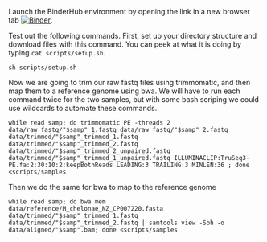 Launch the BinderHub environment by opening the link in a new browser tab [![Binder](https://binder.pangeo.io/badge_logo.svg)](https://binder.pangeo.io/v2/gh/kyleaoconnell22/pangeo-genomics-tutorial/main).

Test out the following commands.
First, set up your directory structure and download files with this command. You can peek at what it is doing by typing `cat scripts/setup.sh`.
```
sh scripts/setup.sh
```

Now we are going to trim our raw fastq files using trimmomatic, and then map them to a reference genome using bwa. We will have to run each command twice for the two samples, but with some bash scriping we could use wildcards to automate these commands.

```
while read samp; do trimmomatic PE -threads 2 data/raw_fastq/"$samp"_1.fastq data/raw_fastq/"$samp"_2.fastq data/trimmed/"$samp"_trimmed_1.fastq data/trimmed/"$samp"_trimmed_2.fastq data/trimmed/"$samp"_trimmed_2_unpaired.fastq  data/trimmed/"$samp"_trimmed_1_unpaired.fastq ILLUMINACLIP:TruSeq3-PE.fa:2:30:10:2:keepBothReads LEADING:3 TRAILING:3 MINLEN:36 ; done <scripts/samples
```
Then we do the same for bwa to map to the reference genome
```
while read samp; do bwa mem data/reference/M_chelonae_NZ_CP007220.fasta  data/trimmed/"$samp"_trimmed_1.fastq  data/trimmed/"$samp"_trimmed_2.fastq | samtools view -Sbh -o data/aligned/"$samp".bam; done <scripts/samples
```
